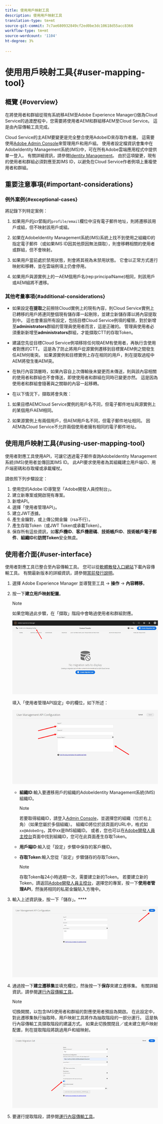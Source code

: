 ```yaml
---
title: 使用用戶映射工具
description: 使用用戶映射工具
translation-type: tm+mt
source-git-commit: 7c7ae680932849cf2ed0be3dc10618d55acc8366
workflow-type: tm+mt
source-wordcount: '1104'
ht-degree: 3%

---
```



# 使用用戶映射工具{#user-mapping-tool}

## 概覽 {#overview}

在將使用者和群組從現有系統移AEM至Adobe Experience Manager()做為Cloud Service的過渡歷程中，您需要將使用者AEM和群組移AEM至Cloud Service。 這是由內容傳輸工具完成。

Cloud Service的主AEM要變更是完全整合使用AdobeID來存取作者層。  這需要使用[Adobe Admin Console](https://helpx.adobe.com/tw/enterprise/using/admin-console.html)來管理用戶和用戶組。 使用者設定檔資訊會集中在AdobeIdentity Management系統(IMS)中，可在所有Adobe雲端應用程式中提供單一登入。 有關詳細資訊，請參閱[Identity Management](https://experienceleague.adobe.com/docs/experience-manager-cloud-service/overview/what-is-new-and-different.html?lang=en#identity-management)。 由於這項變更，現有的使用者和群組必須對應至其IMS ID，以避免在Cloud Service作者例項上重複使用者和群組。

## 重要注意事項{#important-considerations}

### 例外案例{#exceptional-cases}

將記錄下列特定案例：

1. 如果用戶的&#x200B;*jcr*&#x200B;節點的`profile/email`欄位中沒有電子郵件地址，則將遷移該用戶或組，但不映射該用戶或組。

1. 如果在AdobeIdentity Management系統(IMS)系統上找不到使用之組織ID的指定電子郵件（或如果IMS ID因其他原因無法擷取），則會移轉相關的使用者或群組，但不會映射。

1. 如果用戶當前處於禁用狀態，則會將其視為未禁用狀態。 它會以正常方式進行映射和移轉，並在雲端例項上仍會停用。

1. 如果用戶與源實例上的一AEM個用戶名(rep:principalName)相同，則該用戶或AEM組將不遷移。

### 其他考量事項{#additional-considerations}

* 如果設定&#x200B;**在提取**&#x200B;之前擦除Cloud實例上的現有內容，則Cloud Service實例上已轉移的用戶將連同整個現有儲存庫一起刪除，並建立新儲存庫以將內容提取到中。 這也會重設所有設定，包括目標Cloud Service例項的權限，對於新增至&#x200B;**administrators**&#x200B;群組的管理員使用者而言，這是正確的。 管理員使用者必須重新新增至&#x200B;**administrators**&#x200B;群組，才能擷取CTT的存取Token。

* 建議您先從目標Cloud Service例項移除任何現AEM有使用者，再執行含使用者對應的CTT。 這是為了防止將用戶從源實例遷移到目標實AEM例之間發生任AEM何衝突。 如果源實例和目標實例上存在相同的用戶，則在提取過程中AEM將發生衝AEM突。

* 在執行內容頂層時，如果內容自上次傳輸後未變更而未傳送，則與該內容相關的使用者和群組也不會傳送，即使使用者和群組在同時已變更亦然。 這是因為使用者和群組會隨著與之關聯的內容一起移轉。

* 在以下情況下，擷取將會失敗：

1. 如果目標AEMCloud Service實例的用戶名不同，但電子郵件地址與源實例上的某個用戶AEM相同。

1. 如果源實例上有兩個用戶，但AEM用戶名不同，但電子郵件地址相同。 因AEM為Cloud Service不允許兩個使用者擁有相同的電子郵件地址。

## 使用用戶映射工具{#using-user-mapping-tool}

使用者對應工具使用API，可讓它透過電子郵件查詢AdobeIdentity Management系統(IMS)使用者並傳回其IMS ID。 此API要求使用者為其組織建立用戶端ID、用戶端密碼和存取權或承載權杖。

請依照下列步驟設定：

1. 使用您的Adobe ID導覽至「Adobe開發人員控制台」。[](https://console.adobe.io)
1. 建立新專案或開啟現有專案。
1. 新增API。
1. 選擇「使用者管理API」。
1. 建立JWT憑據。
1. 產生金鑰對，或上傳公開金鑰（rsa不行）。
1. 產生存取Token（或JWT Token或承載Token）。
1. 保存所有這些資訊，如&#x200B;**客戶機ID**、**客戶機密碼**、**技術帳戶ID**、**技術帳戶電子郵件**、**組織ID**&#x200B;和&#x200B;**訪問Token**&#x200B;安全無虞。

## 使用者介面{#user-interface}

使用者對應工具已整合至內容傳輸工具。 您可以從[軟體散發入口網站](https://experience.adobe.com/#/downloads/content/software-distribution/en/aemcloud.html)下載內容傳輸工具。 有關最新版本的詳細資訊，請參閱[當前發行說明](/help/release-notes/release-notes-cloud/release-notes-current.md)。

1. 選擇 Adobe Experience Manager 並導覽至工具 -> **操作** -> **內容轉移**。
1. 按一下&#x200B;**建立用戶映射配置**。

   >[!NOTE]
   >如果您略過此步驟，在「擷取」階段中會略過使用者和群組對應。

   ![影像](/help/move-to-cloud-service/content-transfer-tool/assets-user-mapping/user-mapping-1.png)

   填入「使用者管理API設定」中的欄位，如下所述：

   ![影像](/help/move-to-cloud-service/content-transfer-tool/assets-user-mapping/user-mapping-2.png)

   * **組織ID**:輸入要遷移用戶的組織的AdobeIdentity Management系統(IMS)組織ID。

      >[!NOTE]
      >若要取得組織ID，請登入[Admin Console](https://adminconsole.adobe.com/)，並選擇您的組織（位於右上角）（如果您屬於多個組織）。 組織ID將位於該頁面的URL中，格式如`xx@AdobeOrg`，其中xx是IMS組織ID。  或者，您也可以在[Adobe開發人員主控台](https://console.adobe.io)頁面中找到組織ID，您可在此頁面產生存取Token。

   * **用戶端ID**:輸入從「設定」步驟中保存的客戶機ID。

   * **存取Token**:輸入您從「設定」步驟儲存的存取Token。

      >[!NOTE]
      >存取Token每24小時過期一次，需要建立新的Token。 若要建立新的Token，請返回[Adobe開發人員主控台](https://console.adobe.io)，選擇您的專案，按一下&#x200B;**使用者管理API**，然後將相同的私密金鑰貼入方塊中。

1. 輸入上述資訊後，按一下「儲存」。****

   ![影像](/help/move-to-cloud-service/content-transfer-tool/assets-user-mapping/user-mapping-3.png)


1. 通過按一下&#x200B;**建立遷移集**&#x200B;並填充欄位，然後按一下&#x200B;**保存**&#x200B;來建立遷移集。 有關詳細資訊，請參閱[運行內容傳輸工具](/help/move-to-cloud-service/content-transfer-tool/using-content-transfer-tool.md#running-tool)。

   >[!NOTE]
   >切換開關，以包含IMS使用者和群組的對應使用者預設為開啟。 在此設定中，對此遷移集執行抽取時，用戶映射工具將作為抽取階段的一部分運行。 這是執行內容傳輸工具擷取階段的建議方式。 如果此切換關閉且／或未建立用戶映射配置，則在提取階段將跳過用戶和組映射。

   ![影像](/help/move-to-cloud-service/content-transfer-tool/assets-user-mapping/user-mapping-4.png)

1. 要運行提取階段，請參閱[運行內容傳輸工具](/help/move-to-cloud-service/content-transfer-tool/using-content-transfer-tool.md#running-tool)。

